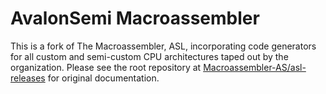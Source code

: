 AvalonSemi Macroassembler
=========================

This is a fork of The Macroassembler, ASL, incorporating code generators for all custom and semi-custom CPU architectures taped out by the organization. Please see the root repository at [Macroassembler-AS/asl-releases](https://github.com/Macroassembler-AS/asl-releases) for original documentation.

<!-------------------------------------------------------------------->
[asl]: http://john.ccac.rwth-aachen.de:8000/as/
[src]: http://john.ccac.rwth-aachen.de:8000/ftp/as/source/c_version/

[ghmas]: https://github.com/Macroassembler-AS
[ghmasrel]: https://github.com/Macroassembler-AS/asl-releases
[KubaO]: https://github.com/KubaO
[0cjs]: https://github.com/0cjs
[8bitdev]: https://github.com/0cjs/8bitdev
